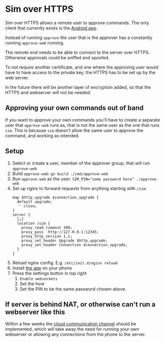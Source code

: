 # Sim over HTTPS

Sim over HTTPS allows a remote user to approve commands. The only client that
currently exists is the [Android app][app].

Instead of running `approve` the user that is the approver has a constantly
running `approve-web` running.

The remote end needs to be able to connect to the server over HTTPS. Otherwise
approvals could be sniffed and spoofed.

To not require another certificate, and one where the approving user would have
to have access to the private key, the HTTPS has to be set up by the web server.

In the future there will be another layer of encryption added, so that the HTTPS
and webserver will not be needed.

## Approving your own commands out of band

If you want to approve your own commands you'll have to create a separate user
that `approve-web` runs as, that is not the same user as the one that runs
`sim`. This is because `sim` doesn't allow the same user to approve the
command, and working as intended.

## Setup

1. Select or create a user, member of the approver group, that will run
   `approve-web`
2. Build `approve-web`: `go build ./cmd/approve-web`
3. Run `approve-web` as the user: `SIM_PIN="some password here" ./approve-web`
4. Set up nginx to forward requests from anything starting with `/sim`:
   ```
   map $http_upgrade $connection_upgrade {
     default upgrade;
     '' close;
   }
   server {
     […]
     location /sim {
       proxy_read_timeout 300;
       proxy_pass  http://127.0.0.1:12345;
       proxy_http_version 1.1;
       proxy_set_header Upgrade $http_upgrade;
       proxy_set_header Connection $connection_upgrade;
     }
   }
   ```
5. Reload nginx config. E.g. `/etc/init.d/nginx reload`
6. Install [the app][app] on your phone
7. Press the settings button in top right
   1. `Enable websockets`
   1. Set the host
   1. Set the PIN to be the same password chosen above.


## If server is behind NAT, or otherwise can't run a webserver like this

Within a few weeks the [cloud communication channel](cloud.md) should be
implemented, which will take away the need for running your own webserver or
allowing any connections from the phone to the server.


[app]: https://play.google.com/store/apps/details?id=com.thomashabets.simapprover
